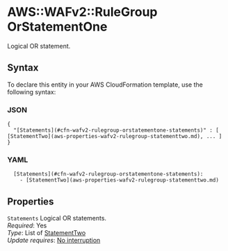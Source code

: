 # AWS::WAFv2::RuleGroup OrStatementOne<a name="aws-properties-wafv2-rulegroup-orstatementone"></a>

Logical OR statement\.

## Syntax<a name="aws-properties-wafv2-rulegroup-orstatementone-syntax"></a>

To declare this entity in your AWS CloudFormation template, use the following syntax:

### JSON<a name="aws-properties-wafv2-rulegroup-orstatementone-syntax.json"></a>

```
{
  "[Statements](#cfn-wafv2-rulegroup-orstatementone-statements)" : [ [StatementTwo](aws-properties-wafv2-rulegroup-statementtwo.md), ... ]
}
```

### YAML<a name="aws-properties-wafv2-rulegroup-orstatementone-syntax.yaml"></a>

```
  [Statements](#cfn-wafv2-rulegroup-orstatementone-statements): 
    - [StatementTwo](aws-properties-wafv2-rulegroup-statementtwo.md)
```

## Properties<a name="aws-properties-wafv2-rulegroup-orstatementone-properties"></a>

`Statements`  <a name="cfn-wafv2-rulegroup-orstatementone-statements"></a>
Logical OR statements\.  
*Required*: Yes  
*Type*: List of [StatementTwo](aws-properties-wafv2-rulegroup-statementtwo.md)  
*Update requires*: [No interruption](https://docs.aws.amazon.com/AWSCloudFormation/latest/UserGuide/using-cfn-updating-stacks-update-behaviors.html#update-no-interrupt)